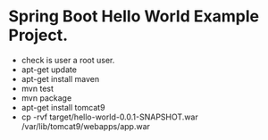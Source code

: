 # Spring Boot Hello World Example Project.


- check is user a root user.
- apt-get update
- apt-get install maven
- mvn test
- mvn package
- apt-get install tomcat9
- cp -rvf target/hello-world-0.0.1-SNAPSHOT.war /var/lib/tomcat9/webapps/app.war
 
